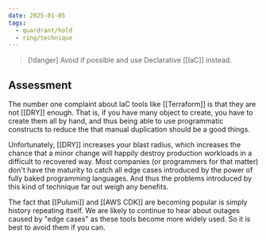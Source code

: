 ```yaml
---
date: 2025-01-05
tags:
  - quardrant/hold
  - ring/technique
---
```

> [!danger]
> Avoid if possible and use Declarative [[IaC]] instead.

## Assessment

The number one complaint about IaC tools like [[Terraform]] is that they are not [[DRY]] enough.  That is, if you have many object to create, you have to create them all by hand, and thus being able to use programmatic constructs to reduce the that manual duplication should be a good things.

Unfortunately, [[DRY]] increases your blast radius, which increases the chance that a minor change will happily destroy production workloads in a difficult to recovered way.  Most companies (or programmers for that matter) don't have the maturity to catch all edge cases introduced by the power of fully baked programming languages.  And thus the problems introduced by this kind of technique far out weigh any benefits.

The fact that [[Pulumi]] and [[AWS CDK]] are becoming popular is simply history repeating itself.  We are likely to continue to hear about outages caused by "edge cases" as these tools become more widely used.  So it is best to avoid them if you can.